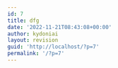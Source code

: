 ```yaml
---
id: 7
title: dfg
date: '2022-11-21T08:43:08+00:00'
author: kydoniai
layout: revision
guid: 'http://localhost/?p=7'
permalink: '/?p=7'
---
```


